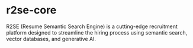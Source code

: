 # r2se-core
R2SE (Resume Semantic Search Engine) is a cutting-edge recruitment platform designed to streamline the hiring process using semantic search, vector databases, and generative AI.
